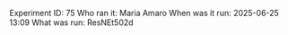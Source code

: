 Experiment ID: 75
Who ran it: Maria Amaro
When was it run: 2025-06-25 13:09
What was run: ResNEt502d
